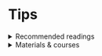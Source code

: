 # Tips

<details>
  <summary>Recommended readings</summary>
  
  <summary> Google Earth Engine and Artificial Intelligence (AI): A Comprehensive Review</summary>
📄 In this article, the authors provided a systematic review of relevant literature to identify recent research that incorporates AI methods in GEE.
Then, they discuss some of the major challenges of integrating GEE and AI and identify several priorities for future research.

📰 [*Check out this paper*](https://www.mdpi.com/2072-4292/14/14/3253)


<summary>Fifty years of Landsat science and impacts</summary>

  Uncover the incredible story of Landsat's 50-year journey! Discover how this pioneering remote sensing technology has transformed our understanding of Earth and its dynamic changes.

📰 [*Check out this paper*](https://www.sciencedirect.com/science/article/pii/S0034425722003054)

<div align="center">
<img src="https://github.com/rafaelatiengo/Tips/assets/77443417/0390d1e9-d05b-4375-a111-2dec75f8cd3c" width="700" height="700" />
</div>

<summary> Google Earth Engine: A Global Analysis and Future Trends</summary>
Are you interested in understanding the primary applications of the Google Earth Engine? 
Would you like to know which articles are most frequently cited? 
Which nations are at the forefront of utilizing this platform?

📰 [*Check out this paper*](https://www.mdpi.com/2072-4292/15/14/3675)

<div align="center">
<img src="https://github.com/rafaelatiengo/Tips/assets/77443417/06179c48-65da-4a84-a458-0427474bb86f" width="700" height="700"/>
</div>
</details>


<details>
<summary>Materials & courses</summary>
</details>
